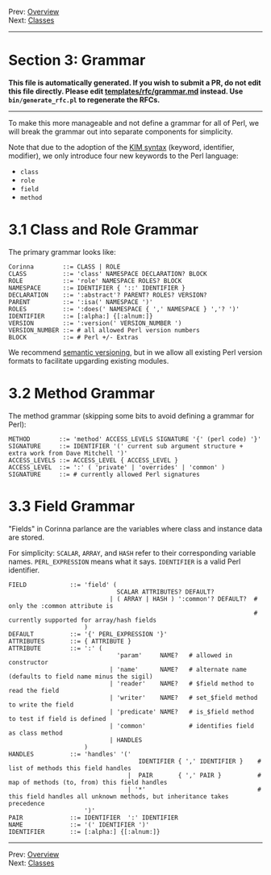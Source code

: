 Prev: [Overview](overview.md)   
Next: [Classes](classes.md)

---

# Section 3: Grammar

**This file is automatically generated. If you wish to submit a PR, do not
edit this file directly. Please edit
[templates/rfc/grammar.md](https://github.com/Ovid/Cor/tree/master/templates/rfc/grammar.md) instead. Use `bin/generate_rfc.pl` to regenerate the RFCs.**

---

To make this more manageable and not define a grammar for all of Perl, we will break the grammar out into separate components for simplicity.

Note that due to the adoption of the [KIM
syntax](https://ovid.github.io/articles/language-design-consistency.html)
(keyword, identifier, modifier), we only introduce four new keywords to the
Perl language:

* `class`
* `role`
* `field`
* `method`

# 3.1 Class and Role Grammar
The primary grammar looks like:

```
Corinna        ::= CLASS | ROLE
CLASS          ::= 'class' NAMESPACE DECLARATION? BLOCK
ROLE           ::= 'role' NAMESPACE ROLES? BLOCK
NAMESPACE      ::= IDENTIFIER { '::' IDENTIFIER }
DECLARATION    ::= ':abstract'? PARENT? ROLES? VERSION?
PARENT         ::= ':isa(' NAMESPACE ')'
ROLES          ::= ':does(' NAMESPACE { ',' NAMESPACE } ','? ')'
IDENTIFIER     ::= [:alpha:] {[:alnum:]}
VERSION        ::= ':version(' VERSION_NUMBER ')
VERSION_NUMBER ::= # all allowed Perl version numbers
BLOCK          ::= # Perl +/- Extras
```

We recommend [semantic versioning](https://semver.org/), but in we allow all
existing Perl version formats to facilitate upgarding existing modules.

# 3.2 Method Grammar
The method grammar (skipping some bits to avoid defining a grammar for Perl):

```
METHOD        ::= 'method' ACCESS_LEVELS SIGNATURE '{' (perl code) '}'
SIGNATURE     ::= IDENTIFIER '(' current sub argument structure + extra work from Dave Mitchell ')'
ACCESS_LEVELS ::= ACCESS_LEVEL { ACCESS_LEVEL }
ACCESS_LEVEL  ::= ':' ( 'private' | 'overrides' | 'common' )
SIGNATURE     ::= # currently allowed Perl signatures
```

# 3.3 Field Grammar
"Fields" in Corinna parlance are the variables where class and instance data are stored.

For simplicity: `SCALAR`, `ARRAY`, and `HASH` refer to their corresponding variable names. `PERL_EXPRESSION` means what it says. `IDENTIFIER` is a valid Perl identifier.

```
FIELD            ::= 'field' ( 
                              SCALAR ATTRIBUTES? DEFAULT?
                            | ( ARRAY | HASH ) ':common'? DEFAULT?  # only the :common attribute is
                                                                    # currently supported for array/hash fields
                     )
DEFAULT          ::= '{' PERL_EXPRESSION '}'
ATTRIBUTES       ::= { ATTRIBUTE }
ATTRIBUTE        ::= ':' (
                              'param'     NAME?   # allowed in constructor
                            | 'name'      NAME?   # alternate name (defaults to field name minus the sigil)
                            | 'reader'    NAME?   # $field method to read the field
                            | 'writer'    NAME?   # set_$field method to write the field
                            | 'predicate' NAME?   # is_$field method to test if field is defined
                            | 'common'            # identifies field as class method
                            | HANDLES
                     )
HANDLES          ::= 'handles' '('
                                    IDENTIFIER { ',' IDENTIFIER }    # list of methods this field handles
                                 |  PAIR       { ',' PAIR }          # map of methods (to, from) this field handles
                                 | '*'                               # this field handles all unknown methods, but inheritance takes precedence
                     ')'
PAIR             ::= IDENTIFIER  ':' IDENTIFIER
NAME             ::= '(' IDENTIFIER ')'
IDENTIFIER       ::= [:alpha:] {[:alnum:]}
```


---

Prev: [Overview](overview.md)   
Next: [Classes](classes.md)
